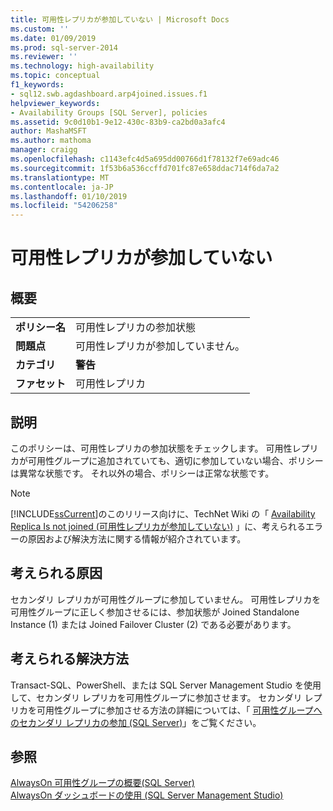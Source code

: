 ```yaml
---
title: 可用性レプリカが参加していない | Microsoft Docs
ms.custom: ''
ms.date: 01/09/2019
ms.prod: sql-server-2014
ms.reviewer: ''
ms.technology: high-availability
ms.topic: conceptual
f1_keywords:
- sql12.swb.agdashboard.arp4joined.issues.f1
helpviewer_keywords:
- Availability Groups [SQL Server], policies
ms.assetid: 9c0d10b1-9e12-430c-83b9-ca2bd0a3afc4
author: MashaMSFT
ms.author: mathoma
manager: craigg
ms.openlocfilehash: c1143efc4d5a695dd00766d1f78132f7e69adc46
ms.sourcegitcommit: 1f53b6a536ccffd701fc87e658ddac714f6da7a2
ms.translationtype: MT
ms.contentlocale: ja-JP
ms.lasthandoff: 01/10/2019
ms.locfileid: "54206258"
---
```

# <a name="availability-replica-is-not-joined"></a>可用性レプリカが参加していない
    
## <a name="introduction"></a>概要  
  
|||  
|-|-|  
|**ポリシー名**|可用性レプリカの参加状態|  
|**問題点**|可用性レプリカが参加していません。|  
|**カテゴリ**|**警告**|  
|**ファセット**|可用性レプリカ|  
  
## <a name="description"></a>説明  
 このポリシーは、可用性レプリカの参加状態をチェックします。 可用性レプリカが可用性グループに追加されていても、適切に参加していない場合、ポリシーは異常な状態です。 それ以外の場合、ポリシーは正常な状態です。  
  
> [!NOTE]  
>  [!INCLUDE[ssCurrent](../../../includes/sscurrent-md.md)]のこのリリース向けに、TechNet Wiki の「 [Availability Replica Is not joined (可用性レプリカが参加していない)](https://go.microsoft.com/fwlink/p/?LinkId=220859) 」に、考えられるエラーの原因および解決方法に関する情報が紹介されています。  
  
## <a name="possible-causes"></a>考えられる原因  
 セカンダリ レプリカが可用性グループに参加していません。 可用性レプリカを可用性グループに正しく参加させるには、参加状態が Joined Standalone Instance (1) または Joined Failover Cluster (2) である必要があります。  
  
## <a name="possible-solution"></a>考えられる解決方法  
 Transact-SQL、PowerShell、または SQL Server Management Studio を使用して、セカンダリ レプリカを可用性グループに参加させます。 セカンダリ レプリカを可用性グループに参加させる方法の詳細については、「 [可用性グループへのセカンダリ レプリカの参加 (SQL Server)](https://msdn.microsoft.com/library/ff878473\(en-us,SQL.110\).aspx)」をご覧ください。  
  
## <a name="see-also"></a>参照  
 [AlwaysOn 可用性グループの概要&#40;SQL Server&#41;](overview-of-always-on-availability-groups-sql-server.md)   
 [AlwaysOn ダッシュボードの使用 &#40;SQL Server Management Studio&#41;](use-the-always-on-dashboard-sql-server-management-studio.md)  
  
  
